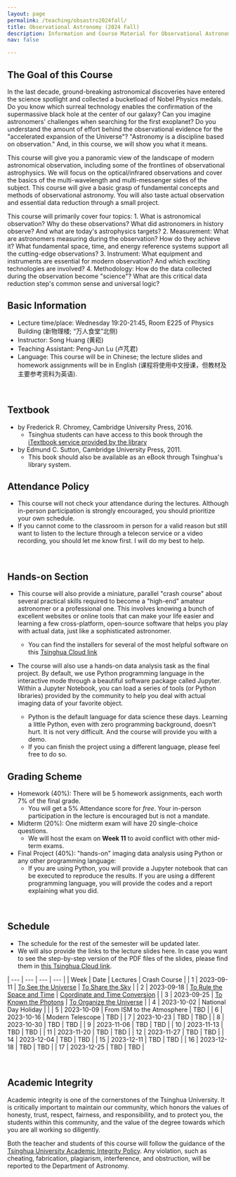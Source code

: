 ```yaml
---
layout: page
permalink: /teaching/obsastro2024fall/
title: Observational Astronomy (2024 Fall)
description: Information and Course Material for Observational Astronomy (30920023-90; 2024 Fall)
nav: false

---
```


## The Goal of this Course

In the last decade, ground-breaking astronomical discoveries have entered the science spotlight and collected a bucketload of Nobel Physics medals. Do you know which surreal technology enables the confirmation of the supermassive black hole at the center of our galaxy? Can you imagine astronomers' challenges when searching for the first exoplanet? Do you understand the amount of effort behind the observational evidence for the "accelerated expansion of the Universe"? "Astronomy is a discipline based on observation." And, in this course, we will show you what it means. 

This course will give you a panoramic view of the landscape of modern astronomical observation, including some of the frontlines of observational astrophysics. We will focus on the optical/infrared observations and cover the basics of the multi-wavelength and multi-messenger sides of the subject. This course will give a basic grasp of fundamental concepts and methods of observational astronomy. You will also taste actual observation and essential data reduction through a small project. 

This course will primarily cover four topics: 1. What is astronomical observation? Why do these observations? What did astronomers in history observe? And what are today's astrophysics targets? 2. Measurement: What are astronomers measuring during the observation? How do they achieve it? What fundamental space, time, and energy reference systems support all the cutting-edge observations? 3. Instrument: What equipment and instruments are essential for modern observation? And which exciting technologies are involved? 4. Methodology: How do the data collected during the observation become "science"? What are this critical data reduction step's common sense and universal logic?


## Basic Information 

- Lecture time/place: Wednesday 19:20-21:45, Room E225 of Physics Building (新物理楼; “万人食堂”北侧)
- Instructor: Song Huang (黄崧) 
- Teaching Assistant: Peng-Jun Lu (卢芃君)
- Language: This course will be in Chinese; the lecture slides and homework assignments will be in English (课程将使用中文授课，但教材及主要参考资料为英语).

<br>

## Textbook 

- [<To Measure the Sky: An Introduction to Observational Astronomy>](https://www.cambridge.org/highereducation/books/to-measure-the-sky/92996E5636A4EFD6562DF94AE947C908#overview) by Frederick R. Chromey, Cambridge University Press, 2016.
    - Tsinghua students can have access to this book through the [iTextbook service provided by the library](https://www.itextbook.cn/f/book/bookDetail?bookId=aedee3e3e130478aa41279b5625a102a)
- [<Observational Astronomy: Techniques and Instrumentation>](https://www.cambridge.org/us/universitypress/subjects/physics/observational-astronomy-techniques-and-instrumentation/observational-astronomy-techniques-and-instrumentation?format=HB&isbn=9781107010468#:~:text=This%20book%20is%20a%20comprehensive,of%20different%20types%20of%20instruments.) by Edmund C. Sutton, Cambridge University Press, 2011.
    - This book should also be available as an eBook through Tsinghua's library system.

## Attendance Policy 

- This course will not check your attendance during the lectures. Although in-person participation is strongly encouraged, you should prioritize your own schedule. 
- If you cannot come to the classroom in person for a valid reason but still want to listen to the lecture through a telecon service or a video recording, you should let me know first. I will do my best to help.

<br>

## Hands-on Section 

- This course will also provide a miniature, parallel "crash course" about several practical skills required to become a "high-end" amateur astronomer or a professional one. This involves knowing a bunch of excellent websites or online tools that can make your life easier and learning a few cross-platform, open-source software that helps you play with actual data, just like a sophisticated astronomer.
    - You can find the installers for several of the most helpful software on this [Tsinghua Cloud link](https://cloud.tsinghua.edu.cn/d/669cfad8531d4d16ab59/)

- The course will also use a hands-on data analysis task as the final project. By default, we use Python programming language in the interactive mode through a beautiful software package called Jupyter. Within a Jupyter Notebook, you can load a series of tools (or Python libraries) provided by the community to help you deal with actual imaging data of your favorite object. 
    - Python is the default language for data science these days. Learning a little Python, even with zero programming background, doesn't hurt. It is not very difficult. And the course will provide you with a demo. 
    - If you can finish the project using a different language, please feel free to do so. 

## Grading Scheme 

- Homework (40%): There will be 5 homework assignments, each worth 7% of the final grade.
    - You will get a 5% Attendance score for _free_. Your in-person participation in the lecture is encouraged but is not a mandate. 
- Midterm (20%): One midterm exam will have 20 single-choice questions.
    - We will host the exam on **Week 11** to avoid conflict with other mid-term exams.
- Final Project (40%): "hands-on" imaging data analysis using Python or any other programming language:
    - If you are using Python, you will provide a Jupyter notebook that can be executed to reproduce the results. 
    If you are using a different programming language, you will provide the codes and a report explaining what you did.

<br>

## Schedule 

- The schedule for the rest of the semester will be updated later. 
- We will also provide the links to the lecture slides here. In case you want to see the step-by-step version of the PDF files of the slides, please find them in [this Tsinghua Cloud link](https://cloud.tsinghua.edu.cn/d/3e4c9bd383684ed4bcd2/). 

| --- | --- | --- | --- |
| Week | Date | Lectures | Crash Course |
| 1 | 2023-09-11 | [To See the Universe](https://cloud.tsinghua.edu.cn/d/e42aba0bcb114c9e967c/) | [To Share the Sky](https://cloud.tsinghua.edu.cn/d/e42aba0bcb114c9e967c/) |
| 2 | 2023-09-18 | [To Rule the Space and Time](https://cloud.tsinghua.edu.cn/d/4f76f5a8fd754e94ac86/) | [Coordinate and Time Conversion](https://cloud.tsinghua.edu.cn/d/4f76f5a8fd754e94ac86/) |
| 3 | 2023-09-25 | [To Known the Photons](https://cloud.tsinghua.edu.cn/f/e2c386c4acee4df3a57b/) | [To Organize the Universe](https://cloud.tsinghua.edu.cn/f/e2c386c4acee4df3a57b/) |
| 4 | 2023-10-02 | National Day Holiday |  |
| 5 | 2023-10-09 | From ISM to the Atmosphere | TBD |
| 6 | 2023-10-16 | Modern Telescope | TBD |
| 7 | 2023-10-23 | TBD | TBD |
| 8 | 2023-10-30 | TBD | TBD |
| 9 | 2023-11-06 | TBD | TBD |
| 10 | 2023-11-13 | TBD | TBD |
| 11 | 2023-11-20 | TBD | TBD |
| 12 | 2023-11-27 | TBD | TBD |
| 14 | 2023-12-04 | TBD | TBD |
| 15 | 2023-12-11 | TBD | TBD |
| 16 | 2023-12-18 | TBD | TBD |
| 17 | 2023-12-25 | TBD | TBD |

<br>

## Academic Integrity

Academic integrity is one of the cornerstones of the Tsinghua University. It is critically important to maintain our community, which honors the values of honesty, trust, respect, fairness, and responsibility, and to protect you, the students within this community, and the value of the degree towards which you are all working so diligently.

Both the teacher and students of this course will follow the guidance of the [Tsinghua University Academic Integrity Policy](https://www.tsinghua.edu.cn/xswyh/info/1018/1019.htm). Any violation, such as cheating, fabrication, plagiarism, interference, and obstruction, will be reported to the Department of Astronomy.
